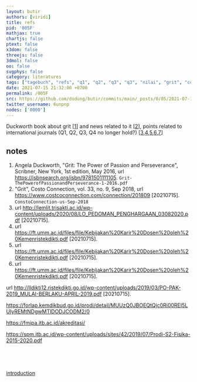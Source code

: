 ```yaml
---
layout: butir
authors: [viridi]
title: refs
pid: '005F'
mathjax: true
chartjs: false
ptext: false
x3dom: false
threejs: false
3dmol: false
oo: false
svgphys: false
category: literatures
tags: ["tagebuch", "refs", "q1", "q2", "q3", "q3", "nilai", "grit", "costo", "connection", "duckworth", "angela", "pak", "penilaian", "angka", "kredit"]
date: 2021-07-15 21:32:00 +0700
permalink: /005F
src: https://github.com/dudung/butir/commits/main/_posts/0/05/2021-07-15-refs.md
twitter_username: 6unpnp
nodes: ['0000']
---
```

Duckworth book about grit [[1](#r01)] and news related to it [[2](#r02)], points related to international journals (Q1, Q2, Q3, Q4 no longer hold?) [[3](#r03),[4](#r04),[5](#r05),[6](#r06),[7](#r07)]

## notes
1. <a name="r01"></a>Angela Duckworth, "Grit: The Power of Passion and Perseverance", Scribner, New York, 1st edition, May 2016, url <https://isbnsearch.org/isbn/9781501111105>. `Grit-ThePowerofPassionandPerseverance-1-2016.pdf`
2. <a name="r02"></a>"Grit", Costo Connection, vol. 33, no. 9, Sep 2018, url <https://www.costcoconnection.com/connection/201809> [20210715]. `ConstoConnection-us-Sep-2018`
3. <a name="r03"></a>url <http://lemlit.trisakti.ac.id/wp-content/uploads/2020/08/LO_PEDOMAN_PENGHARGAAN_03082020.pdf> [20210715].
4. <a name="r04"></a>url <https://ft.umm.ac.id/files/file/Kebijakan%20Karir%20Dosen%20oleh%20Kemenristekdikti.pdf> [20210715].
5. <a name="r05"></a>url <https://ft.umm.ac.id/files/file/Kebijakan%20Karir%20Dosen%20oleh%20Kemenristekdikti.pdf> [20210715].
6. <a name="r06"></a>url <https://ft.umm.ac.id/files/file/Kebijakan%20Karir%20Dosen%20oleh%20Kemenristekdikti.pdf> [20210715].







url <http://lldikti12.ristekdikti.go.id/wp-content/uploads/2019/03/PO-PAK-2019_MULAI-BERLAKU-APRIL-2019.pdf> [20210715].


https://forlap.kemdikbud.go.id/prodi/detail/MUUzQ0JBOEQtQjc0Ri00REI5LUIyREMtNDgwMTlDODJCODM2/0

https://fmipa.itb.ac.id/akreditasi/

https://spm.itb.ac.id/wp-content/uploads/sites/42/2019/07/Prodi-S2-Fisika-2015-2020.pdf





## &nbsp;
[introduction](0000)

